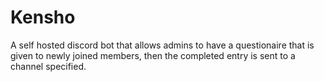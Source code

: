 # Kensho
A self hosted discord bot that allows admins to have a questionaire that is given to newly joined members, then the completed entry is sent to a channel specified.

